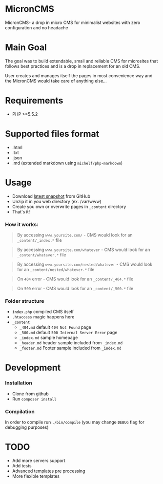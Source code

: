 # MicronCMS
MicronCMS- a drop in micro CMS for minimalist websites with zero configuration and no headache

# Main Goal
The goal was to build extendable, small and reliable CMS for microsites
that follows best practices and is a drop in replacement for an old CMS.

User creates and manages itself the pages in most convenience way and the MicronCMS would take care of anything else...

# Requirements
 - PHP >=5.5.2
 
# Supported files format
 - .html
 - .txt
 - .json
 - .md (extended markdown using `michelf/php-markdown`)
 
# Usage
 - Download [latest snapshot](https://github.com/AlexanderC/MicronCMS/raw/master/snapshots/1429632540_master.zip "Latest snapshot") from GitHub
 - Unzip it in you web directory (ex. /var/www)
 - Create you own or overwrite pages in `_content` directory
 - That's it!
 
### How it works: 
 
> By accessing `www.yoursite.com/` - CMS would look for an `_content/_index.*` file

> By accessing `www.yoursite.com/whatever` - CMS would look for an `_content/whatever.*` file

> By accessing `www.yoursite.com/nested/whatever` - CMS would look for an `_content/nested/whatever.*` file

> On `404` error - CMS would look for an `_content/_404.*` file

> On `500` error - CMS would look for an `_content/_500.*` file
 
### Folder structure
 - `index.php` compiled CMS itself
 - `.htaccess` magic happens here
 - `_content`
    - `_404.md` default `404 Not Found` page   
    - `_500.md` default `500 Internal Server Error` page
    - `_index.md` sample homepage
    - `_header.md` header sample included from `_index.md`
    - `_footer.md` Footer sample included from `_index.md`
 
# Development
### Installation
 - Clone from github
 - Run `composer install`
 
### Compilation
In order to compile run `./bin/compile` (you may change `DEBUG` flag for debugging purposes)

# TODO
 - Add more servers support
 - Add tests
 - Advanced templates pre processing
 - More flexible templates